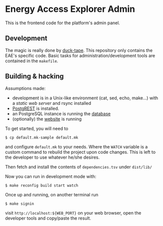 # Energy Access Explorer Admin

This is the frontend code for the platform's admin panel.

## Development

The magic is really done by [duck-tape](). This repository only contains the
EAE's specific code. Basic tasks for administration/development tools are
contained in the `makefile`.

## Building & hacking

Assumptions made:

- development is in a Unix-like environment (cat, sed, echo, make...)
  with a _static web server_ and rsync installed
- [PostgREST](https://postgrest.org) is installed.
- an PostgreSQL instance is running the
  [database](https://github.com/energyaccessexplorer/database)
- (optionally) the [website](https://github.com/energyaccessexplorer/website)
  is running

To get started, you will need to

    $ cp default.mk-sample default.mk

and configure `default.mk` to your needs. Where the `WATCH` variable is a custom
command to rebuild the project upon code changes. This is left to the developer
to use whatever he/she desires.

Then fetch and install the contents of `dependencies.tsv` under `dist/lib/`

Now you can run in development mode with:

    $ make reconfig build start watch

Once up and running, on another terminal run

    $ make signin

visit `http://localhost:${WEB_PORT}` on your web browser, open the developer
tools and copy/paste the result.
